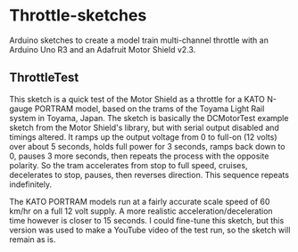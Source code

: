 # Throttle-sketches #
Arduino sketches to create a model train multi-channel throttle with an Arduino Uno R3 and an Adafruit Motor Shield v2.3.

## ThrottleTest ##
This sketch is a quick test of the Motor Shield as a throttle for a KATO N-gauge PORTRAM model, based on the trams of the Toyama Light Rail system in Toyama, Japan.  The sketch is basically the DCMotorTest example sketch from the Motor Shield's library, but with serial output disabled and timings altered.  It ramps up the output voltage from 0 to full-on (12 volts) over about 5 seconds, holds full power for 3 seconds, ramps back down to 0, pauses 3 more seconds, then repeats the process with the opposite polarity.  So the tram accelerates from stop to full speed, cruises, decelerates to stop, pauses, then reverses direction.  This sequence repeats indefinitely.

The KATO PORTRAM models run at a fairly accurate scale speed of 60 km/hr on a full 12 volt supply.  A more realistic acceleration/deceleration time however is closer to 15 seconds.  I could fine-tune this sketch, but this version was used to make a YouTube video of the test run, so the sketch will remain as is.

